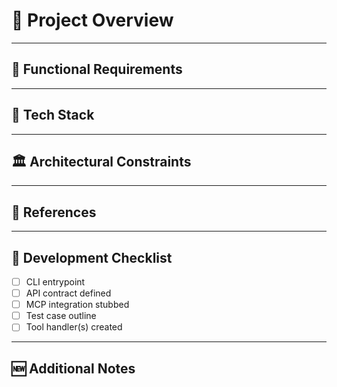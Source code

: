 # 📘 Project Overview

<!-- Describe the purpose of this project. Who is it for? What is it demonstrating?
Example:
This project is for a customer demo of a claims automation backend. It needs to *look real*, but full functionality is not required. -->

---

## 🧩 Functional Requirements

<!-- List the core features or workflows.
Example:
- Accepts JSON API input and returns an insurance quote.
- Needs verbose code to appear real.
- Can use stubs or mock data for demo purposes. -->

---

## 🔧 Tech Stack

<!-- Tools, frameworks, and versions you're targeting.
Example:
- Java 17, Spring Boot 3.2
- Gradle
- Spring AI
- OpenAPI or Swagger annotations
-->

---

## 🏛 Architectural Constraints

<!-- Design principles, patterns, or decisions to stick to.
Example:
- Use explicit configuration (no auto-magic).
- Adhere to KISS and SOLID.
- Limit third-party dependencies to well-known libs only.
-->

---

## 🔗 References

<!-- Links to docs, articles, or repos you want used as inspiration.
Example:
- [Spring AI Getting Started](https://docs.spring.io/spring-ai/reference/getting-started.html)
- [Awesome Spring AI](https://github.com/spring-ai-community/awesome-spring-ai)
-->

---

## 🧪 Development Checklist

- [ ] CLI entrypoint
- [ ] API contract defined
- [ ] MCP integration stubbed
- [ ] Test case outline
- [ ] Tool handler(s) created

---

## 🆕 Additional Notes

<!-- Anything else that doesn't fit in a box above. -->